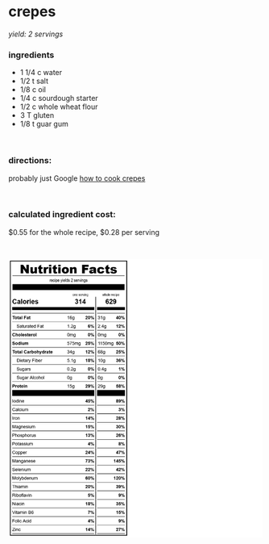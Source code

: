 # crepes
*yield: 2 servings*

### ingredients
- 1 1/4 c water
- 1/2 t salt
- 1/8 c oil
- 1/4 c sourdough starter
- 1/2 c whole wheat flour
- 3 T gluten
- 1/8 t guar gum

<br>

### directions:

probably just Google [how to cook crepes](https://www.google.com/search?q=how+to+cook+crepes)


<br>

### calculated ingredient cost:

$0.55 for the whole recipe, $0.28 per serving

<br>

![crepes nutrition facts](../../source/nutrition/nutrition_labels/crepes/nutrition_facts.png)